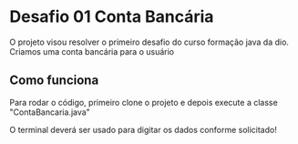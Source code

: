 # Desafio 01 Conta Bancária

O projeto visou resolver o primeiro desafio do curso formação java da dio. Criamos uma conta bancária para o usuário

## Como funciona

Para rodar o código, primeiro clone o projeto e depois execute a classe "ContaBancaria.java"

O terminal deverá ser usado para digitar os dados conforme solicitado!